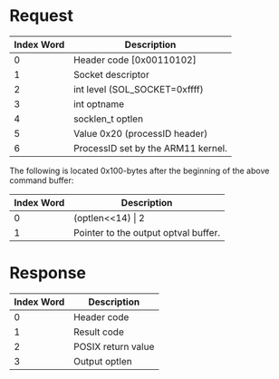# Request

| Index Word | Description                        |
|------------|------------------------------------|
| 0          | Header code \[0x00110102\]         |
| 1          | Socket descriptor                  |
| 2          | int level (SOL_SOCKET=0xffff)      |
| 3          | int optname                        |
| 4          | socklen_t optlen                   |
| 5          | Value 0x20 (processID header)      |
| 6          | ProcessID set by the ARM11 kernel. |

The following is located 0x100-bytes after the beginning of the above
command buffer:

| Index Word | Description                          |
|------------|--------------------------------------|
| 0          | (optlen\<\<14) \| 2                  |
| 1          | Pointer to the output optval buffer. |

# Response

| Index Word | Description        |
|------------|--------------------|
| 0          | Header code        |
| 1          | Result code        |
| 2          | POSIX return value |
| 3          | Output optlen      |